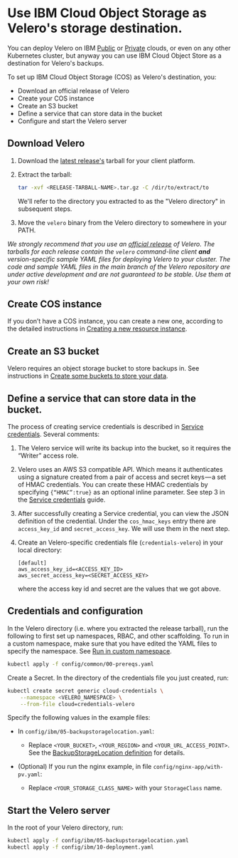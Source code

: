 # Use IBM Cloud Object Storage as Velero's storage destination.
You can deploy Velero on IBM [Public][5] or [Private][4] clouds, or even on any other Kubernetes cluster, but anyway you can use IBM Cloud Object Store as a destination for Velero's backups. 

To set up IBM Cloud Object Storage (COS) as Velero's destination, you:

* Download an official release of Velero
* Create your COS instance
* Create an S3 bucket
* Define a service that can store data in the bucket
* Configure and start the Velero server

## Download Velero

1. Download the [latest release's](https://github.com/heptio/velero/releases) tarball for your client platform.

1. Extract the tarball:
    ```bash
    tar -xvf <RELEASE-TARBALL-NAME>.tar.gz -C /dir/to/extract/to 
    ```
    We'll refer to the directory you extracted to as the "Velero directory" in subsequent steps.

1. Move the `velero` binary from the Velero directory to somewhere in your PATH.

_We strongly recommend that you use an [official release](https://github.com/heptio/velero/releases) of Velero. The tarballs for each release contain the
`velero` command-line client **and** version-specific sample YAML files for deploying Velero to your cluster. The code and sample YAML files in the main 
branch of the Velero repository are under active development and are not guaranteed to be stable. Use them at your own risk!_

## Create COS instance
If you don’t have a COS instance, you can create a new one, according to the detailed instructions in [Creating a new resource instance][1].

## Create an S3 bucket
Velero requires an object storage bucket to store backups in. See instructions in [Create some buckets to store your data][2].

## Define a service that can store data in the bucket.
The process of creating service credentials is described in [Service credentials][3].
Several comments:

1. The Velero service will write its backup into the bucket, so it requires the “Writer” access role.

2. Velero uses an AWS S3 compatible API. Which means it authenticates using a signature created from a pair of access and secret keys — a set of HMAC credentials. You can create these HMAC credentials by specifying `{“HMAC”:true}` as an optional inline parameter. See step 3 in the [Service credentials][3] guide.

3. After successfully creating a Service credential, you can view the JSON definition of the credential. Under the `cos_hmac_keys` entry there are `access_key_id` and `secret_access_key`. We will use them in the next step.

4. Create an Velero-specific credentials file (`credentials-velero`) in your local directory:

    ```
    [default]
    aws_access_key_id=<ACCESS_KEY_ID>
    aws_secret_access_key=<SECRET_ACCESS_KEY>
    ```

    where the access key id and secret are the values that we got above.

## Credentials and configuration

In the Velero directory (i.e. where you extracted the release tarball), run the following to first set up namespaces, RBAC, and other scaffolding. To run in a custom namespace, make sure that you have edited the YAML files to specify the namespace. See [Run in custom namespace][0].

```bash
kubectl apply -f config/common/00-prereqs.yaml
```

Create a Secret. In the directory of the credentials file you just created, run:

```bash
kubectl create secret generic cloud-credentials \
    --namespace <VELERO_NAMESPACE> \
    --from-file cloud=credentials-velero
```

Specify the following values in the example files:

* In `config/ibm/05-backupstoragelocation.yaml`:

  * Replace `<YOUR_BUCKET>`, `<YOUR_REGION>` and `<YOUR_URL_ACCESS_POINT>`. See the [BackupStorageLocation definition][6] for details.

* (Optional) If you run the nginx example, in file `config/nginx-app/with-pv.yaml`:

    * Replace `<YOUR_STORAGE_CLASS_NAME>` with your `StorageClass` name.

## Start the Velero server

In the root of your Velero directory, run:

  ```bash
  kubectl apply -f config/ibm/05-backupstoragelocation.yaml
  kubectl apply -f config/ibm/10-deployment.yaml
  ```

  [0]: namespace.md
  [1]: https://console.bluemix.net/docs/services/cloud-object-storage/basics/order-storage.html#creating-a-new-resource-instance
  [2]: https://console.bluemix.net/docs/services/cloud-object-storage/getting-started.html#create-buckets
  [3]: https://console.bluemix.net/docs/services/cloud-object-storage/iam/service-credentials.html#service-credentials
  [4]: https://www.ibm.com/support/knowledgecenter/SSBS6K_2.1.0/kc_welcome_containers.html
  [5]: https://console.bluemix.net/docs/containers/container_index.html#container_index
  [6]: api-types/backupstoragelocation.md#aws
  [14]: http://docs.aws.amazon.com/IAM/latest/UserGuide/introduction.html
